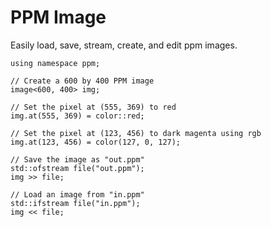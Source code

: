 # PPM Image
Easily load, save, stream, create, and edit ppm images.

```
using namespace ppm;

// Create a 600 by 400 PPM image
image<600, 400> img;

// Set the pixel at (555, 369) to red
img.at(555, 369) = color::red;

// Set the pixel at (123, 456) to dark magenta using rgb
img.at(123, 456) = color(127, 0, 127);

// Save the image as "out.ppm"
std::ofstream file("out.ppm");
img >> file;

// Load an image from "in.ppm"
std::ifstream file("in.ppm");
img << file;
```
